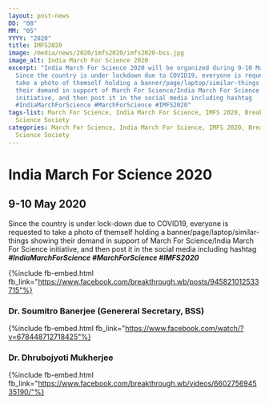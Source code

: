 ```yaml
---
layout: post-news
DD: "08"
MM: "05"
YYYY: "2020"
title: IMFS2020
image: /media/news/2020/imfs2020/imfs2020-bss.jpg
image_alt: India March For Science 2020
excerpt: "India March For Science 2020 will be organized during 9-10 May 2020.
  Since the country is under lockdown due to COVID19, everyone is requested to
  take a photo of themself holding a banner/page/laptop/similar-things showing
  their demand in support of March For Science/India March For Science
  initiative, and then post it in the social media including hashtag
  #IndiaMarchForScience #MarchForScience #IMFS2020"
tags-list: March For Science, India March For Science, IMFS 2020, Breakthrough
  Science Society
categories: March For Science, India March For Science, IMFS 2020, Breakthrough
  Science Society
---
```

# India March For Science 2020

## 9-10 May 2020

Since the country is under lock-down due to COVID19, everyone is requested to take a photo of themself holding a banner/page/laptop/similar-things showing their demand in support of March For Science/India March For Science initiative, and then post it in the social media including hashtag ***\#IndiaMarchForScience #MarchForScience #IMFS2020***

{%include fb-embed.html fb_link="https://www.facebook.com/breakthrough.wb/posts/945821012533715"%}

### Dr. Soumitro Banerjee (Genereral Secretary, BSS)
{%include fb-embed.html fb_link="https://www.facebook.com/watch/?v=678448712718425"%}
### Dr. Dhrubojyoti Mukherjee
{%include fb-embed.html fb_link="https://www.facebook.com/breakthrough.wb/videos/660275694535190/"%}